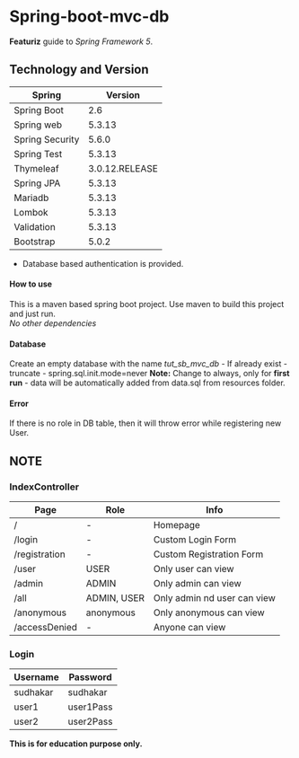 # Spring-boot-mvc-db

__Featuriz__ guide to *Spring Framework 5*.

## Technology and Version

| __Spring__ | __Version__ |
| --- | --- |
| Spring Boot | 2.6 |
| Spring web | 5.3.13 |
| Spring Security | 5.6.0 |
| Spring Test | 5.3.13 |
| Thymeleaf | 3.0.12.RELEASE |
| Spring JPA | 5.3.13 |
| Mariadb | 5.3.13 |
| Lombok | 5.3.13 |
| Validation | 5.3.13 |
| Bootstrap | 5.0.2 |

- Database based authentication is provided.

#### How to use
This is a maven based spring boot project. Use maven to build this project and just run.  
_No other dependencies_

#### Database
Create an empty database with the name _tut_sb_mvc_db_ 
    - If already exist - truncate 
    - spring.sql.init.mode=never    __Note:__ Change to always, only for __first run__
    - data will be automatically added from data.sql from resources folder.
    
#### Error
If there is no role in DB table, then it will throw error while registering new User.

## NOTE

### IndexController
| __Page__ | __Role__ | __Info__ |
| --- | --- | --- |
| / | - | Homepage |
| /login | - | Custom Login Form |
| /registration | - | Custom Registration Form |
| /user | USER | Only user can view |
| /admin | ADMIN | Only admin can view |
| /all | ADMIN, USER | Only admin nd user can view |
| /anonymous | anonymous | Only anonymous can view |
| /accessDenied | - | Anyone can view |


### Login

| __Username__ | __Password__ |
| --- | --- |
| sudhakar | sudhakar |
| user1 | user1Pass |
| user2 | user2Pass |

__This is for education purpose only.__